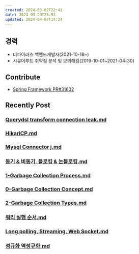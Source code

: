 ```yaml
---
created: 2024-03-02T22:41
date: 2024-03-29T23:53
updated: 2024-04-07T14:24
---
```


## 경력
- 더파이러츠 백엔드개발자(2021-10-18~)
- 시큐어루트 취약점 분석 및 모의해킹(2019-10-01~2021-04-30)

## Contribute
- [Spring Framework PR#31632](https://github.com/spring-projects/spring-framework/pull/31632)

## Recently Post
### [Querydsl transform connection leak.md](0-Blog/Spring/Querydsl%20transform%20connection%20leak.md)
### [HikariCP.md](0-Blog/Database/HikariCP.md)
### [Mysql Connector j.md](0-Blog/Database/Mysql%20Connector%20j.md)
### [동기 & 비동기, 블로킹 & 논블로킹.md](0-Blog/Concept/동기%20&%20비동기,%20블로킹%20&%20논블로킹.md)
### [1-Garbage Collection Process.md](0-Blog/JVM/Garbage%20Collection/1-Garbage%20Collection%20Process.md)
### [0-Garbage Collection Concept.md](0-Blog/JVM/Garbage%20Collection/0-Garbage%20Collection%20Concept.md)
### [2-Garbage Collection Types.md](0-Blog/JVM/Garbage%20Collection/2-Garbage%20Collection%20Types.md)
### [쿼리 실행 순서.md](0-Blog/Database/쿼리%20실행%20순서.md)
### [Long polling, Streaming, Web Socket.md](0-Blog/Computer-Science/Long%20polling,%20Streaming,%20Web%20Socket.md)
### [정규화 역정규화.md](0-Blog/Database/정규화%20역정규화.md)